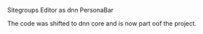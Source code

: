 Sitegroups Editor as  dnn PersonaBar

The code was shifted to dnn core and is now part oof the project.
